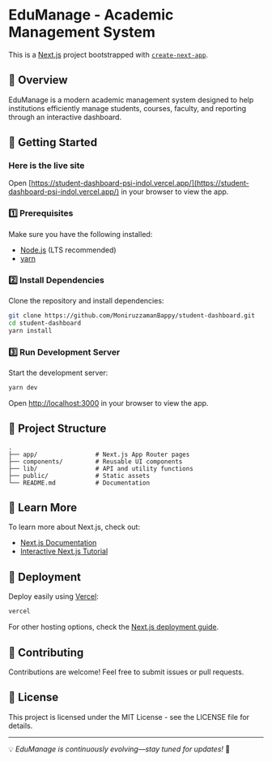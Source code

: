 # EduManage - Academic Management System

This is a [Next.js](https://nextjs.org) project bootstrapped with [`create-next-app`](https://github.com/vercel/next.js/tree/canary/packages/create-next-app).

## 📌 Overview
EduManage is a modern academic management system designed to help institutions efficiently manage students, courses, faculty, and reporting through an interactive dashboard.

## 🚀 Getting Started

### Here is the live site
Open [https://student-dashboard-psi-indol.vercel.app/](https://student-dashboard-psi-indol.vercel.app/) in your browser to view the app.

### 1️⃣ Prerequisites
Make sure you have the following installed:
- [Node.js](https://nodejs.org/en/download/) (LTS recommended)
- [yarn](https://yarnpkg.com/)

### 2️⃣ Install Dependencies
Clone the repository and install dependencies:
```bash
git clone https://github.com/MoniruzzamanBappy/student-dashboard.git
cd student-dashboard
yarn install

```

### 3️⃣ Run Development Server
Start the development server:
```bash
yarn dev

```

Open [http://localhost:3000](http://localhost:3000) in your browser to view the app.

## 📂 Project Structure
```
.
├── app/                # Next.js App Router pages
├── components/         # Reusable UI components
├── lib/                # API and utility functions
├── public/             # Static assets
└── README.md           # Documentation
```

## 📖 Learn More
To learn more about Next.js, check out:
- [Next.js Documentation](https://nextjs.org/docs)
- [Interactive Next.js Tutorial](https://nextjs.org/learn)

## 🚀 Deployment
Deploy easily using [Vercel](https://vercel.com/new?utm_medium=default-template&filter=next.js&utm_source=create-next-app&utm_campaign=create-next-app-readme):
```bash
vercel
```
For other hosting options, check the [Next.js deployment guide](https://nextjs.org/docs/app/building-your-application/deploying).

## 🤝 Contributing
Contributions are welcome! Feel free to submit issues or pull requests.

## 📜 License
This project is licensed under the MIT License - see the LICENSE file for details.

---

💡 *EduManage is continuously evolving—stay tuned for updates!* 🚀
